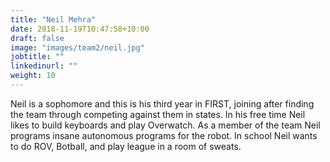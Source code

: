 ```yaml
---
title: "Neil Mehra"
date: 2018-11-19T10:47:58+10:00
draft: false
image: "images/team2/neil.jpg"
jobtitle: ""
linkedinurl: ""
weight: 10
---
```


Neil is a sophomore and this is his third year in FIRST, joining after finding the team through competing against them in states. In his free time Neil likes to build keyboards and play Overwatch. As a member of the team Neil programs insane autonomous programs for the robot. In school Neil wants to do ROV, Botball, and play league in a room of sweats.

